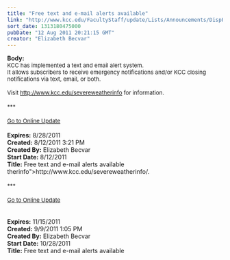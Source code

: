 ```yaml
---
title: "Free text and e-mail alerts available"
link: "http://www.kcc.edu/FacultyStaff/update/Lists/Announcements/DispForm.aspx?ID=404"
sort_date: 1313180475000
pubDate: "12 Aug 2011 20:21:15 GMT"
creator: "Elizabeth Becvar"
---
```


<div><b>Body:</b> <div class="ExternalClass87DC191E2C7043B0ACA808C2A91053D9">
<div><font size="2">KCC has implemented a text and email alert system.<br />It allows subscribers to receive emergency notifications and/or KCC closing notifications via text, email, or both.</font></div>
<div><font size="2"><br />Visit </font><a href="/severeweatherinfo"><font size="2">http://www.kcc.edu/severeweatherinfo</font></a><font size="2"> for information.</font></div>
<div><font size="2"></font> </div>
<div><font size="2">***</font></div>
<div><font size="2"></font> </div>
<div><font size="2"><a href="/FacultyStaff/update/Pages/dailyupdate.aspx">Go to Online Update</a></font><br /> </div></div></div>
<div><b>Expires:</b> 8/28/2011</div>
<div><b>Created:</b> 8/12/2011 3:21 PM</div>
<div><b>Created By:</b> Elizabeth Becvar</div>
<div><b>Start Date:</b> 8/12/2011</div>
<div><b>Title:</b> Free text and e-mail alerts available</div>
therinfo">http://www.kcc.edu/severeweatherinfo/</a>.<br /></div></font>
<div><font size="2"></font> </div>
<div><font size="2">***</font></div>
<div><font size="2"></font> </div>
<div><font size="2"><a href="/FacultyStaff/update/Pages/dailyupdate.aspx">Go to Online Update</a></font></div>
<div><font size="2"></font> </div>
<div> </div></div></div>
<div><b>Expires:</b> 11/15/2011</div>
<div><b>Created:</b> 9/9/2011 1:05 PM</div>
<div><b>Created By:</b> Elizabeth Becvar</div>
<div><b>Start Date:</b> 10/28/2011</div>
<div><b>Title:</b> Free text and e-mail alerts available </div>
